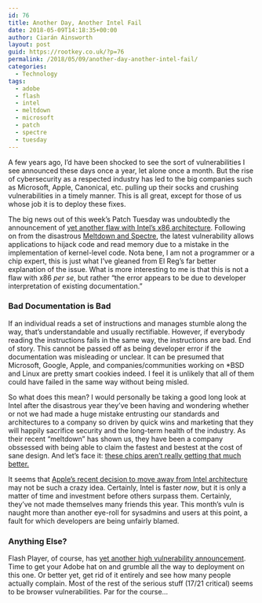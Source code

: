 ```yaml
---
id: 76
title: Another Day, Another Intel Fail
date: 2018-05-09T14:18:35+00:00
author: Ciarán Ainsworth
layout: post
guid: https://rootkey.co.uk/?p=76
permalink: /2018/05/09/another-day-another-intel-fail/
categories:
  - Technology
tags:
  - adobe
  - flash
  - intel
  - meltdown
  - microsoft
  - patch
  - spectre
  - tuesday
---
```

A few years ago, I&#8217;d have been shocked to see the sort of vulnerabilities I see announced these days once a year, let alone once a month. But the rise of cybersecurity as a respected industry has led to the big companies such as Microsoft, Apple, Canonical, etc. pulling up their socks and crushing vulnerabilities in a timely manner. This is all great, except for those of us whose job it is to deploy these fixes.

<!--more-->

The big news out of this week&#8217;s Patch Tuesday was undoubtedly the announcement of [yet another flaw with Intel&#8217;s x86 architecture](https://www.theregister.co.uk/2018/05/09/intel_amd_kernel_privilege_escalation_flaws/). Following on from the disastrous [Meltdown and Spectre](https://meltdownattack.com/), the latest vulnerability allows applications to hijack code and read memory due to a mistake in the implementation of kernel-level code. Nota bene, I am not a programmer or a chip expert, this is just what I&#8217;ve gleaned from El Reg&#8217;s far better explanation of the issue. What is more interesting to me is that this is not a flaw with x86 _per se_, but rather &#8220;the error appears to be due to developer interpretation of existing documentation.&#8221;

### Bad Documentation is Bad

If an individual reads a set of instructions and manages stumble along the way, that&#8217;s understandable and usually rectifiable. However, if everybody reading the instructions fails in the same way, the instructions are bad. End of story. This cannot be passed off as being developer error if the documentation was misleading or unclear. It can be presumed that Microsoft, Google, Apple, and companies/communities working on *BSD and Linux are pretty smart cookies indeed. I feel it is unlikely that all of them could have failed in the same way without being misled.

So what does this mean? I would personally be taking a good long look at Intel after the disastrous year they&#8217;ve been having and wondering whether or not we had made a huge mistake entrusting our standards and architectures to a company so driven by quick wins and marketing that they will happily sacrifice security and the long-term health of the industry. As their recent &#8220;meltdown&#8221; has shown us, they have been a company obssessed with being able to claim the fastest and bestest at the cost of sane design. And let&#8217;s face it: [these chips aren&#8217;t really getting that much better.](https://www.cnet.com/news/intel-kaby-lake-7th-gen-7700-7600-7350/)

It seems that [Apple&#8217;s recent decision to move away from Intel architecture](https://www.bloomberg.com/news/articles/2018-04-02/apple-is-said-to-plan-move-from-intel-to-own-mac-chips-from-2020) may not be such a crazy idea. Certainly, Intel is faster _now_, but it is only a matter of time and investment before others surpass them. Certainly, they&#8217;ve not made themselves many friends this year. This month&#8217;s vuln is naught more than another eye-roll for sysadmins and users at this point, a fault for which developers are being unfairly blamed.

### Anything Else?

Flash Player, of course, has [yet another high vulnerability announcement](https://helpx.adobe.com/security/products/flash-player/apsb18-16.html). Time to get your Adobe hat on and grumble all the way to deployment on this one. Or better yet, get rid of it entirely and see how many people actually complain. Most of the rest of the serious stuff (17/21 critical) seems to be browser vulnerabilities. Par for the course&#8230;